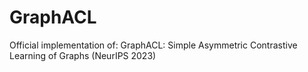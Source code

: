 # GraphACL
Official implementation of: GraphACL: Simple Asymmetric Contrastive Learning of Graphs (NeurIPS 2023)


